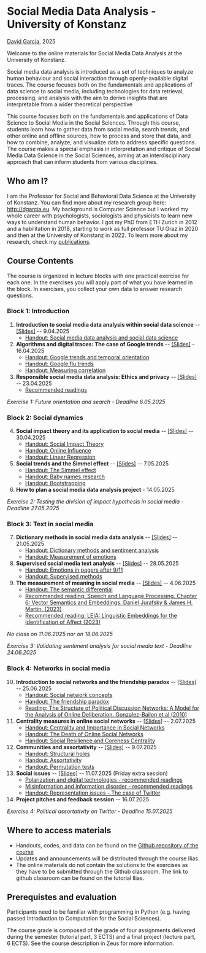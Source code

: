 # Social Media Data Analysis - University of Konstanz

[David Garcia](http://dgarcia.eu), 2025

Welcome to the online materials for Social Media Data Analysis at the University of Konstanz.

Social media data analysis is introduced as a set of techniques to analyze human behaviour and social interaction through openly-available digital traces. 
The course focuses both on the fundamentals and applications of data science to social media, including technologies for data retrieval, processing, 
and analysis with the aim to derive insights that are interpretable from a wider theoretical perspective

This course focuses both on the fundamentals and applications of Data Science to Social Media in the Social Sciences. Through this course, 
students learn how to gather data from social media, search trends, and other online and offline sources, how to process and store that data, 
and how to combine, analyze, and visualize data to address specific questions. The course makes a special emphasis in interpretation and 
critique of Social Media Data Science in the Social Sciences, aiming at an interdisciplinary approach that can inform students from various disciplines.

## Who am I?

I am the Professor for Social and Behavioral Data Science at the University of Konstanz. You can find more about my research group 
here: http://dgarcia.eu. My background is Computer Science but I worked my whole career with psychologists, sociologists and physicists 
to learn new ways to understand human behavior. I got my PhD from ETH Zurich in 2012 and a habilitation in 2018, starting to work as 
full professor TU Graz in 2020 and then at the University of Konstanz in 2022. To learn more about my research, check my 
[publications](https://dgarcia.eu/full-publication-list/).

## Course Contents

The course is organized in lecture blocks with one practical exercise for each one. In the exercises you will apply part of what you 
have learned in the block. In exercises, you collect your own data to answer research questions. 

### Block 1: Introduction
1. **Introduction to social media data analysis within social data science** -- [[Slides]](https://dgarcia-eu.github.io/SocialMediaDataAnalysis/01_Introduction/Slides/Slides.html) -- 9.04.2025  
      - [Handout: Social media data analysis and social data science](https://dgarcia-eu.github.io/SocialMediaDataAnalysis/01_Introduction/SocialDataScience/SocialDataScience.html)
2. **Algorithms and digital traces: The case of Google trends** -- [[Slides]](https://dgarcia-eu.github.io/SocialMediaDataAnalysis/02_SearchData/Slides/Slides.html) - 16.04.2025
    - [Handout: Google trends and temporal orientation](https://dgarcia-eu.github.io/SocialMediaDataAnalysis/02_SearchData/TemporalOrientation/TemporalOrientationGtrends.html)
    - [Handout: Google flu trends](https://dgarcia-eu.github.io/SocialMediaDataAnalysis/02_SearchData/GoogleFluTrends/GoogleFluTrends.html)
    - [Handout: Measuring correlation](https://dgarcia-eu.github.io/SocialMediaDataAnalysis/02_SearchData/Correlation/MeasuringCorrelation.html)
3. **Responsible social media data analysis: Ethics and privacy** -- [[Slides]](https://dgarcia-eu.github.io/SocialMediaDataAnalysis/03_EthicsAndPrivacy/Slides/Slides.html) -- 23.04.2025
    - [Recommended readings](https://dgarcia-eu.github.io/SocialMediaDataAnalysis/03_EthicsAndPrivacy/Readings.html)  

*Exercise 1: Future orientation and search - Deadline 6.05.2025*

### Block 2: Social dynamics  
4. **Social impact theory and its application to social media** -- [[Slides]](https://dgarcia-eu.github.io/SocialMediaDataAnalysis/04_SocialImpact/Slides/Slides.html) -- 30.04.2025
    - [Handout: Social Impact Theory](https://dgarcia-eu.github.io/SocialMediaDataAnalysis/04_SocialImpact/SIT/SIT.html)
    - [Handout: Online Influence](https://dgarcia-eu.github.io/SocialMediaDataAnalysis/04_SocialImpact/OnlineInfluence/OnlineInfluence.html)
    - [Handout: Linear Regression](https://dgarcia-eu.github.io/SocialMediaDataAnalysis/04_SocialImpact/LinearRegression/LinearRegression.html)
5. **Social trends and the Simmel effect**   -- [[Slides]](https://dgarcia-eu.github.io/SocialMediaDataAnalysis/05_SocialTrends/Slides/Slides.html) -- 7.05.2025
    - [Handout: The Simmel effect](https://dgarcia-eu.github.io/SocialMediaDataAnalysis/05_SocialTrends/SimmelEffect/SimmelEffect.html)
    - [Handout: Baby names research](https://dgarcia-eu.github.io/SocialMediaDataAnalysis/05_SocialTrends/BabyNameTrends/BabyNameTrends.html)
    - [Handout: Bootstrapping](https://dgarcia-eu.github.io/SocialMediaDataAnalysis/05_SocialTrends/Bootstrapping/Bootstrapping.html)
6. **How to plan a social media data analysis project** - 14.05.2025

*Exercise 2: Testing the division of impact hypothesis in social media - Deadline 27.05.2025*

### Block 3: Text in social media  
7. **Dictionary methods in social media data analysis** -- [[Slides]](https://dgarcia-eu.github.io/SocialMediaDataAnalysis/06_DictionaryMethods/Slides/DictionaryMethods.html) -- 21.05.2025
    - [Handout: Dictionary methods and sentiment analysis](https://dgarcia-eu.github.io/SocialMediaDataAnalysis/06_DictionaryMethods/DictionaryMethods/DictionaryMethods.html)
    - [Handout: Measurement of emotions](https://dgarcia-eu.github.io/SocialMediaDataAnalysis/06_DictionaryMethods/MeasuringEmotions/Emotions.html)  
8. **Supervised social media text analysis**  -- [[Slides]](https://dgarcia-eu.github.io/SocialMediaDataAnalysis/07_SupervisedMethods/Slides/Slides.html) -- 28.05.2025
    - [Handout: Emotions in pagers after 9/11](https://dgarcia-eu.github.io/SocialMediaDataAnalysis/07_SupervisedMethods/PagerEmotions/PagerEmotions.html)
    - [Handout: Supervised methods](https://dgarcia-eu.github.io/SocialMediaDataAnalysis/07_SupervisedMethods/SupervisedMethods/SupervisedSentimentAnalysis.html)  
9. **The measurement of meaning in social media**  -- [[Slides]](https://dgarcia-eu.github.io/SocialMediaDataAnalysis/08_MeasurementOfMeaning/Slides/Slides.html) -- 4.06.2025    
    - [Handout: The semantic differential](https://dgarcia-eu.github.io/SocialMediaDataAnalysis/08_MeasurementOfMeaning/SemanticDifferential/SemanticDifferential.html)
    - [Recommended reading: Speech and Language Processing. Chapter 6: Vector Semantics and Embeddings. Daniel Jurafsky & James H. Martin. (2023)](https://web.stanford.edu/~jurafsky/slp3/6.pdf)
    - [Recommended reading: LEIA: Linguistic Embeddings for the Identification of Affect (2023)](https://arxiv.org/pdf/2304.10973v1.pdf)

*No class on 11.06.2025 nor on 18.06.2025*

*Exercise 3: Validating sentiment analysis for social media text - Deadline 24.06.2025*

### Block 4: Networks in social media  
10. **Introduction to social networks and the friendship paradox**  -- [[Slides]](https://dgarcia-eu.github.io/SocialMediaDataAnalysis/09_IntroSocialNetworks/Slides/Slides.html) -- 25.06.2025
    - [Handout: Social network concepts](https://dgarcia-eu.github.io/SocialMediaDataAnalysis/09_IntroSocialNetworks/SNAIntro/SNAIntro.html)
    - [Handout: The friendship paradox](https://dgarcia-eu.github.io/SocialMediaDataAnalysis/09_IntroSocialNetworks/FriendshipParadox/FriendshipParadox.html)
    - [Reading: The Structure of Political Discussion Networks: A Model for the Analysis of Online Deliberation. Gonzalez-Bailon et al (2010)](https://journals.sagepub.com/doi/abs/10.1057/jit.2010.2?journalCode=jina)
11. **Centrality measures in online social networks** -- [[Slides]](https://dgarcia-eu.github.io/SocialMediaDataAnalysis/10_Centrality/Slides/Slides.html) -- 2.07.2025
      - [Handout: Centrality and Importance in Social Networks](https://dgarcia-eu.github.io/SocialMediaDataAnalysis/10_Centrality/Centrality/Centrality.html)  
      - [Handout: The Death of Online Social Networks](https://dgarcia-eu.github.io/SocialMediaDataAnalysis/10_Centrality/DeathOfSocialNetworks/SocialNetworkDeath.html)  
      - [Handout: Social Resilience and Coreness Centrality](https://dgarcia-eu.github.io/SocialMediaDataAnalysis/10_Centrality/Coreness/SocialResilience.html)  
12. **Communities and assortativity** -- [[Slides]](https://dgarcia-eu.github.io/SocialMediaDataAnalysis/11_Assortativity/Slides/Slides.html) -- 9.07.2025
    - [Handout: Structural holes](https://dgarcia-eu.github.io/SocialMediaDataAnalysis/11_Assortativity/StructuralHoles/StructuralHoles.html)    
    - [Handout: Assortativity](https://dgarcia-eu.github.io/SocialMediaDataAnalysis/11_Assortativity/Assortativity/Assortativity.html)   
    - [Handout: Permutation tests](https://dgarcia-eu.github.io/SocialMediaDataAnalysis/11_Assortativity/PermutationTests/PermutationTests.html)    
13. **Social issues** -- [[Slides]](https://dgarcia-eu.github.io/SocialMediaDataAnalysis/12_SocialIssues/Slides/SocialIssues.html) -- 11.07.2025 (Friday extra session)
    - [Polarization and digital technologies - recommended readings](https://dgarcia-eu.github.io/SocialMediaDataAnalysis/12_SocialIssues/Polarization/Polarization.html)
    - [Misinformation and information disorder - recommended readings](https://dgarcia-eu.github.io/SocialMediaDataAnalysis/12_SocialIssues/Misinformation/Misinformation.html)
    - [Handout: Representation issues - The case of Twitter](https://dgarcia-eu.github.io/SocialMediaDataAnalysis/12_SocialIssues/TwitterElections/TwitterElections.html)
14. **Project pitches and feedback session** -- 16.07.2025

    
*Exercise 4: Political assortativity on Twitter - Deadline 15.07.2025*


## Where to access materials

- Handouts, codes, and data can be found on the [Github repository of the course](https://github.com/dgarcia-eu/SocialMediaDataAnalysis)
- Updates and announcements will be distributed through the course Ilias.
- The online materials do not contain the solutions to the exercises as they have to be submitted through the Github classroom. The link to github classroom can be found on the tutorial Ilias.

## Prerequistes and evaluation

Participants need to be familiar with programming in Python (e.g. having passed Introduction to Computation for the Social Sciences). 

The course grade is composed of the grade of four assignments delivered during the semester (tutorial part, 3 ECTS) and a final project (lecture part, 6 ECTS). See the course description in Zeus for more information.
